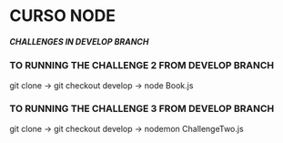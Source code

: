 # CURSO NODE

##### CHALLENGES IN DEVELOP BRANCH

### TO RUNNING THE CHALLENGE 2 FROM DEVELOP BRANCH

git clone -> git checkout develop -> node Book.js

### TO RUNNING THE CHALLENGE 3 FROM DEVELOP BRANCH

git clone -> git checkout develop -> nodemon ChallengeTwo.js
